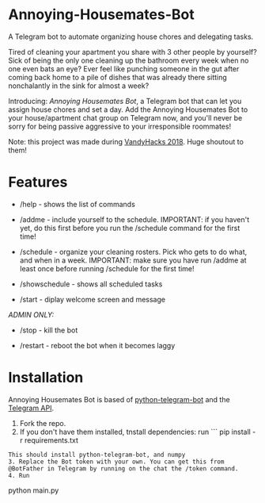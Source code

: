 # Annoying-Housemates-Bot
A Telegram bot to automate organizing house chores and delegating tasks.

Tired of cleaning your apartment you share with 3 other people by yourself? Sick of being the only one cleaning up the bathroom every week when no one even bats an eye? Ever feel like punching someone in the gut after coming back home to a pile of dishes that was already there sitting nonchalantly in the sink for almost a week?

Introducing: *Annoying Housemates Bot*, a Telegram bot that can let you assign house chores and set a day. Add the Annoying Housemates Bot to your house/apartment chat group on Telegram now, and you'll never be sorry for being passive aggressive to your irresponsible roommates!

Note: this project was made during [VandyHacks 2018](https://vandyhacks.org/). Huge shoutout to them!

# Features
- /help - shows the list of commands

- /addme - include yourself to the schedule. IMPORTANT: if you haven't yet, do this first before you run the /schedule command for the first time!

- /schedule - organize your cleaning rosters. Pick who gets to do what, and when in a week. IMPORTANT: make sure you have run /addme at least once before running /schedule for the first time!

- /showschedule - shows all scheduled tasks

- /start - diplay welcome screen and message

*ADMIN ONLY:*
- /stop - kill the bot

- /restart - reboot the bot when it becomes laggy


# Installation

Annoying Housemates Bot is based of [python-telegram-bot](https://github.com/python-telegram-bot/python-telegram-bot) and the [Telegram API](https://core.telegram.org/bots/api).

1. Fork the repo.
2. If you don't have them installed, tnstall dependencies:
run ```
pip install -r requirements.txt
```
This should install python-telegram-bot, and numpy
3. Replace the Bot token with your own. You can get this from @BotFather in Telegram by running on the chat the /token command.
4. Run 
```
python main.py
```

